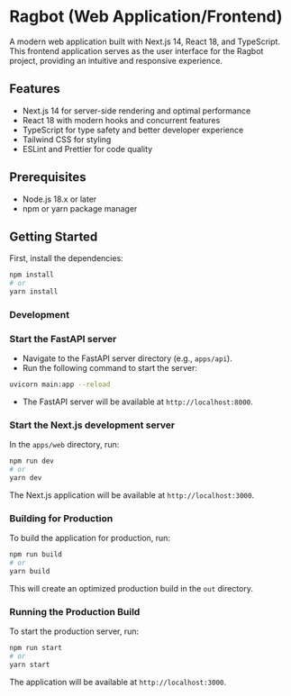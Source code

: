 # Ragbot (Web Application/Frontend)

A modern web application built with Next.js 14, React 18, and TypeScript. This frontend application serves as the user interface for the Ragbot project, providing an intuitive and responsive experience.

## Features

- Next.js 14 for server-side rendering and optimal performance
- React 18 with modern hooks and concurrent features
- TypeScript for type safety and better developer experience
- Tailwind CSS for styling
- ESLint and Prettier for code quality

## Prerequisites

- Node.js 18.x or later
- npm or yarn package manager

## Getting Started

First, install the dependencies:

```bash
npm install
# or
yarn install
```

### Development

### Start the FastAPI server

- Navigate to the FastAPI server directory (e.g., `apps/api`).
- Run the following command to start the server:

```bash
uvicorn main:app --reload
```

- The FastAPI server will be available at `http://localhost:8000`.

### Start the Next.js development server

In the `apps/web` directory, run:

```bash
npm run dev
# or
yarn dev
```

The Next.js application will be available at `http://localhost:3000`.

### Building for Production

To build the application for production, run:

```bash
npm run build
# or
yarn build
```

This will create an optimized production build in the `out` directory.

### Running the Production Build

To start the production server, run:

```bash
npm run start
# or
yarn start
```

The application will be available at `http://localhost:3000`.
